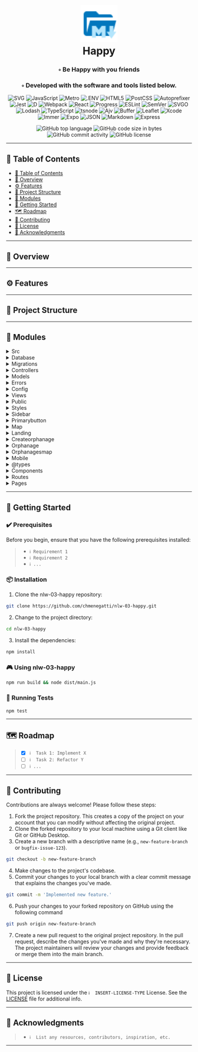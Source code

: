 
<div align="center">
<h1 align="center">
<img src="https://raw.githubusercontent.com/PKief/vscode-material-icon-theme/ec559a9f6bfd399b82bb44393651661b08aaf7ba/icons/folder-markdown-open.svg" width="100" />
<br>Happy
</h1>
<h3>◦ Be Happy with you friends</h3>
<h3>◦ Developed with the software and tools listed below.</h3>

<p align="center">
<img src="https://img.shields.io/badge/SVG-FFB13B.svg?style&logo=SVG&logoColor=black" alt="SVG" />
<img src="https://img.shields.io/badge/JavaScript-F7DF1E.svg?style&logo=JavaScript&logoColor=black" alt="JavaScript" />
<img src="https://img.shields.io/badge/Metro-EF4242.svg?style&logo=Metro&logoColor=white" alt="Metro" />
<img src="https://img.shields.io/badge/.ENV-ECD53F.svg?style&logo=dotenv&logoColor=black" alt=".ENV" />
<img src="https://img.shields.io/badge/HTML5-E34F26.svg?style&logo=HTML5&logoColor=white" alt="HTML5" />
<img src="https://img.shields.io/badge/PostCSS-DD3A0A.svg?style&logo=PostCSS&logoColor=white" alt="PostCSS" />
<img src="https://img.shields.io/badge/Autoprefixer-DD3735.svg?style&logo=Autoprefixer&logoColor=white" alt="Autoprefixer" />
<img src="https://img.shields.io/badge/Jest-C21325.svg?style&logo=Jest&logoColor=white" alt="Jest" />
<img src="https://img.shields.io/badge/D-B03931.svg?style&logo=D&logoColor=white" alt="D" />
<img src="https://img.shields.io/badge/Webpack-8DD6F9.svg?style&logo=Webpack&logoColor=black" alt="Webpack" />
<img src="https://img.shields.io/badge/React-61DAFB.svg?style&logo=React&logoColor=black" alt="React" />
<img src="https://img.shields.io/badge/Progress-5CE500.svg?style&logo=Progress&logoColor=white" alt="Progress" />
<img src="https://img.shields.io/badge/ESLint-4B32C3.svg?style&logo=ESLint&logoColor=white" alt="ESLint" />
<img src="https://img.shields.io/badge/SemVer-3F4551.svg?style&logo=SemVer&logoColor=white" alt="SemVer" />

<img src="https://img.shields.io/badge/SVGO-3E7FC1.svg?style&logo=SVGO&logoColor=white" alt="SVGO" />
<img src="https://img.shields.io/badge/Lodash-3492FF.svg?style&logo=Lodash&logoColor=white" alt="Lodash" />
<img src="https://img.shields.io/badge/TypeScript-3178C6.svg?style&logo=TypeScript&logoColor=white" alt="TypeScript" />
<img src="https://img.shields.io/badge/tsnode-3178C6.svg?style&logo=ts-node&logoColor=white" alt="tsnode" />
<img src="https://img.shields.io/badge/Ajv-23C8D2.svg?style&logo=Ajv&logoColor=white" alt="Ajv" />
<img src="https://img.shields.io/badge/Buffer-231F20.svg?style&logo=Buffer&logoColor=white" alt="Buffer" />
<img src="https://img.shields.io/badge/Leaflet-199900.svg?style&logo=Leaflet&logoColor=white" alt="Leaflet" />
<img src="https://img.shields.io/badge/Xcode-147EFB.svg?style&logo=Xcode&logoColor=white" alt="Xcode" />
<img src="https://img.shields.io/badge/Immer-00E7C3.svg?style&logo=Immer&logoColor=white" alt="Immer" />
<img src="https://img.shields.io/badge/Expo-000020.svg?style&logo=Expo&logoColor=white" alt="Expo" />
<img src="https://img.shields.io/badge/JSON-000000.svg?style&logo=JSON&logoColor=white" alt="JSON" />
<img src="https://img.shields.io/badge/Markdown-000000.svg?style&logo=Markdown&logoColor=white" alt="Markdown" />
<img src="https://img.shields.io/badge/Express-000000.svg?style&logo=Express&logoColor=white" alt="Express" />
</p>
<img src="https://img.shields.io/github/languages/top/chmenegatti/nlw-03-happy.git?style&color=5D6D7E" alt="GitHub top language" />
<img src="https://img.shields.io/github/languages/code-size/chmenegatti/nlw-03-happy.git?style&color=5D6D7E" alt="GitHub code size in bytes" />
<img src="https://img.shields.io/github/commit-activity/m/chmenegatti/nlw-03-happy.git?style&color=5D6D7E" alt="GitHub commit activity" />
<img src="https://img.shields.io/github/license/chmenegatti/nlw-03-happy.git?style&color=5D6D7E" alt="GitHub license" />
</div>

---

## 📒 Table of Contents
- [📒 Table of Contents](#-table-of-contents)
- [📍 Overview](#-overview)
- [⚙️ Features](#-features)
- [📂 Project Structure](#project-structure)
- [🧩 Modules](#modules)
- [🚀 Getting Started](#-getting-started)
- [🗺 Roadmap](#-roadmap)
- [🤝 Contributing](#-contributing)
- [📄 License](#-license)
- [👏 Acknowledgments](#-acknowledgments)

---


## 📍 Overview



---

## ⚙️ Features



---


## 📂 Project Structure




---

## 🧩 Modules

<details closed><summary>Src</summary>

| File                                                                                                       | Summary                                                                                                                                                                                                                                                                                                                                                                                                                |
| ---                                                                                                        | ---                                                                                                                                                                                                                                                                                                                                                                                                                    |
| [server.ts](https://github.com/chmenegatti/nlw-03-happy.git/blob/main/server/src/server.ts)                | This code snippet sets up an Express server with features such as CORS, error handling, image upload, and database connection. It listens on port 3333 and serves the API routes.                                                                                                                                                                                                                                      |
| [routes.ts](https://github.com/chmenegatti/nlw-03-happy.git/blob/main/server/src/routes.ts)                | This code snippet creates routes for an API using Express.js. It includes functionality for retrieving a list of orphanages, retrieving a specific orphanage by ID, and creating a new orphanage with image uploads.                                                                                                                                                                                                   |
| [routes.tsx](https://github.com/chmenegatti/nlw-03-happy.git/blob/main/web/src/routes.tsx)                 | This code snippet defines the routes for a React application using React Router. It sets up routes for a landing page, an orphanages map page, a create orphanage page, and an orphanage details page. The routes are defined using the BrowserRouter and Switch components from react-router-dom.                                                                                                                     |
| [react-app-env.d.ts](https://github.com/chmenegatti/nlw-03-happy.git/blob/main/web/src/react-app-env.d.ts) | The provided code snippet includes a reference to react-scripts, indicating that it is a React application. Unfortunately, without access to the actual code, it is not possible to provide a comprehensive summary of its core functionalities.                                                                                                                                                                       |
| [index.tsx](https://github.com/chmenegatti/nlw-03-happy.git/blob/main/web/src/index.tsx)                   | The code snippet uses React and ReactDOM libraries to render the App component into the element with the id'root'. It ensures strict mode for debugging purposes. The App component is responsible for rendering the user interface of the application.                                                                                                                                                                |
| [App.tsx](https://github.com/chmenegatti/nlw-03-happy.git/blob/main/web/src/App.tsx)                       | This code snippet is a React component that serves as the entry point for the application. It imports the necessary dependencies, including the'Routes' component, and applies global styles. The'App' component renders a div with the class name "App" and includes the'Routes' component within it. Essentially, this code sets up the overall structure of the application and establishes the main routing logic. |

</details>

<details closed><summary>Database</summary>

| File                                                                                                         | Summary                                                       |
| ---                                                                                                          | ---                                                           |
| [connection.ts](https://github.com/chmenegatti/nlw-03-happy.git/blob/main/server/src/database/connection.ts) | The code snippet creates a database connection using TypeORM. |

</details>

<details closed><summary>Migrations</summary>

| File                                                                                                                                                                                                      | Summary                                                                                                                                                                                                                                                                                                                          |
| ---                                                                                                                                                                                                       | ---                                                                                                                                                                                                                                                                                                                              |
| [1601408180275-add_opening_hours_field_to_orphanages.ts](https://github.com/chmenegatti/nlw-03-happy.git/blob/main/server/src/database/migrations/1601408180275-add_opening_hours_field_to_orphanages.ts) | This code snippet is a migration file for the TypeORM library. It adds a new column called'opening_hours' of type'varchar' to the'orphanages' table. The'up' function adds the column, while the'down' function removes it.                                                                                                      |
| [1601399238009-create_orphanages.ts](https://github.com/chmenegatti/nlw-03-happy.git/blob/main/server/src/database/migrations/1601399238009-create_orphanages.ts)                                         | This code snippet creates a migration to create an "orphanages" table in a database. The table has columns for id, name, latitude, longitude, about, instructions, and open_on_weekends.                                                                                                                                         |
| [1601404945917-create_images.ts](https://github.com/chmenegatti/nlw-03-happy.git/blob/main/server/src/database/migrations/1601404945917-create_images.ts)                                                 | This code snippet is a TypeORM database migration script that creates a table called "images" with three columns: id (integer, primary key), path (varchar), and orphanage_id (integer). It also creates a foreign key relationship with the "orphanages" table. The down method is responsible for dropping the "images" table. |

</details>

<details closed><summary>Controllers</summary>

| File                                                                                                                                | Summary                                                                                                                                                                                                                                                                                                                                                                           |
| ---                                                                                                                                 | ---                                                                                                                                                                                                                                                                                                                                                                               |
| [OrphanagesController.ts](https://github.com/chmenegatti/nlw-03-happy.git/blob/main/server/src/controllers/OrphanagesController.ts) | This code snippet provides the core functionalities for managing orphanages. It includes methods for retrieving all orphanages, retrieving a specific orphanage by its ID, and creating a new orphanage. It uses an ORM called TypeORM for database interactions and Yup for data validation. The code also includes views for rendering the orphanage data in a specific format. |

</details>

<details closed><summary>Models</summary>

| File                                                                                                     | Summary                                                                                                                                                                                                                                                                                                                                                                   |
| ---                                                                                                      | ---                                                                                                                                                                                                                                                                                                                                                                       |
| [Orphanage.ts](https://github.com/chmenegatti/nlw-03-happy.git/blob/main/server/src/models/Orphanage.ts) | This code snippet defines the "Orphanage" entity class using the TypeORM library. It includes columns for various attributes such as name, latitude, longitude, about, instructions, opening_hours, and open_on_weekends. It also establishes a one-to-many relationship with the "Image" entity class. The Orphanage entity can have multiple images associated with it. |
| [Image.ts](https://github.com/chmenegatti/nlw-03-happy.git/blob/main/server/src/models/Image.ts)         | This code snippet defines an Image entity with properties for id, path, and an association to an Orphanage entity. It uses the TypeORM library to create a table named'images' and establish a many-to-one relationship with the Orphanage entity using the orphanage_id foreign key.                                                                                     |

</details>

<details closed><summary>Errors</summary>

| File                                                                                                 | Summary                                                                                                                                                                                                                                                                        |
| ---                                                                                                  | ---                                                                                                                                                                                                                                                                            |
| [handler.ts](https://github.com/chmenegatti/nlw-03-happy.git/blob/main/server/src/errors/handler.ts) | This code snippet defines an error handler for an Express server. If the error is a validation error, it extracts the validation errors and returns a 400 response with the error details. Otherwise, it logs the error and returns a 500 response for internal server errors. |

</details>

<details closed><summary>Config</summary>

| File                                                                                               | Summary                                                                                                                                                                                                               |
| ---                                                                                                | ---                                                                                                                                                                                                                   |
| [multer.ts](https://github.com/chmenegatti/nlw-03-happy.git/blob/main/server/src/config/multer.ts) | The code snippet provides Multer configuration for handling file uploads. It sets the storage destination, generates unique filenames, defines file size limits, and filters file types for only JPEG and PNG images. |

</details>

<details closed><summary>Views</summary>

| File                                                                                                                | Summary                                                                                                                                                                                                                                                                                                                                                                                                                       |
| ---                                                                                                                 | ---                                                                                                                                                                                                                                                                                                                                                                                                                           |
| [images_view.ts](https://github.com/chmenegatti/nlw-03-happy.git/blob/main/server/src/views/images_view.ts)         | This code snippet exports a default object with two methods. The first method,'render', takes an Image object and returns the URL of the image by appending the image's path to the base URL. The second method,'renderMany', takes an array of Image objects and uses the'render' method to map and return an array of image URLs.                                                                                           |
| [orphanages_view.ts](https://github.com/chmenegatti/nlw-03-happy.git/blob/main/server/src/views/orphanages_view.ts) | The code snippet exports an object with two functions for rendering orphanages. The render function takes an orphanage object and returns a simplified representation of its data. The renderMany function takes an array of orphanages and uses the render function to map each orphanage to its simplified representation. It also utilizes the imagesView module to render multiple images associated with each orphanage. |

</details>

<details closed><summary>Public</summary>

| File                                                                                          | Summary                                                                                                                                                                                                                                                                                                                            |
| ---                                                                                           | ---                                                                                                                                                                                                                                                                                                                                |
| [index.html](https://github.com/chmenegatti/nlw-03-happy.git/blob/main/web/public/index.html) | This code snippet is an HTML template for a web page. It sets the encoding, viewport, and theme-color metadata. It includes a Google font and a shortcut icon. The page has a title and a div element with the ID "root" where the content will be rendered. It also includes a noscript tag for users without JavaScript enabled. |

</details>

<details closed><summary>Styles</summary>

| File                                                                                              | Summary                                                                                                                                                                                                                                                                                                                                                                                                                            |
| ---                                                                                               | ---                                                                                                                                                                                                                                                                                                                                                                                                                                |
| [global.css](https://github.com/chmenegatti/nlw-03-happy.git/blob/main/web/src/styles/global.css) | This code snippet is setting some default styles for the HTML elements. It ensures that the margin and padding of all elements are set to 0 and the box-sizing property is set to border-box. It also sets the font for the body, input, button, and textarea elements to 600 weight, 18px size, and the Nunito font family. The body background is set to a light blue color (#EBF2F5) and the text color is set to white (#FFF). |

</details>

<details closed><summary>Sidebar</summary>

| File                                                                                                          | Summary                                                                                                                                                                                                                                                                                                                                                                                           |
| ---                                                                                                           | ---                                                                                                                                                                                                                                                                                                                                                                                               |
| [index.tsx](https://github.com/chmenegatti/nlw-03-happy.git/blob/main/web/src/components/Sidebar/index.tsx)   | This code snippet exports a React component called Sidebar. It renders a sidebar with an image and a button. The button uses the useHistory hook from react-router-dom to navigate back to the previous page when clicked. The sidebar component is styled using CSS and imports an image and an icon from external sources.                                                                      |
| [styles.css](https://github.com/chmenegatti/nlw-03-happy.git/blob/main/web/src/components/Sidebar/styles.css) | This code snippet defines the styling for a sidebar element. It sets the position, height, padding, and background gradient. It also applies flexbox properties to align and space the content. The sidebar includes an image and footer with links and buttons, which have their own styling and hover effects. Overall, the code creates a visually appealing and functional sidebar component. |

</details>

<details closed><summary>Primarybutton</summary>

| File                                                                                                                | Summary                                                                                                                                                                                                                                                                                                                                             |
| ---                                                                                                                 | ---                                                                                                                                                                                                                                                                                                                                                 |
| [index.tsx](https://github.com/chmenegatti/nlw-03-happy.git/blob/main/web/src/components/PrimaryButton/index.tsx)   | The code snippet is a React component that creates a button with the `primary-button` CSS class and renders the `children` prop as the button's text content. It also accepts all the properties that a regular HTML button element can have, thanks to the `ButtonHTMLAttributes` interface.                                                       |
| [styles.css](https://github.com/chmenegatti/nlw-03-happy.git/blob/main/web/src/components/PrimaryButton/styles.css) | This code defines a CSS class for a primary button. It sets the button's visual style, including its size, background color, border radius, and font style. The button's content is centered, and it transitions to a different background color when hovered over. The code also styles SVG icons within the button, adding a margin to the right. |

</details>

<details closed><summary>Map</summary>

| File                                                                                                              | Summary                                                                                                                                                                                                                                                                                                                                                                                                                         |
| ---                                                                                                               | ---                                                                                                                                                                                                                                                                                                                                                                                                                             |
| [index.tsx](https://github.com/chmenegatti/nlw-03-happy.git/blob/main/web/src/components/Map/index.tsx)           | The code snippet defines a React component called Map that renders a Leaflet map. It allows for interactivity, such as dragging, zooming, and scrolling. The map is centered at a specific location with a specified zoom level. It also includes a TileLayer component that fetches map tiles from Mapbox API using an access token. The children prop is used to render any additional components or elements within the map. |
| [happMapIcon.ts](https://github.com/chmenegatti/nlw-03-happy.git/blob/main/web/src/components/Map/happMapIcon.ts) | The code snippet exports a customized icon object from the Leaflet library. It uses an image file as the icon's visual representation, sets its size and position on the map, and specifies the anchor and popup position.                                                                                                                                                                                                      |

</details>

<details closed><summary>Landing</summary>

| File                                                                                                     | Summary                                                                                                                                                                                                                                              |
| ---                                                                                                      | ---                                                                                                                                                                                                                                                  |
| [index.tsx](https://github.com/chmenegatti/nlw-03-happy.git/blob/main/web/src/pages/Landing/index.tsx)   | This code snippet represents the landing page of a React application. It includes a logo image, a heading, a description, and a location. There is also a link that redirects to the main application page. The page is styled using a CSS file.     |
| [styles.css](https://github.com/chmenegatti/nlw-03-happy.git/blob/main/web/src/pages/Landing/styles.css) | This code snippet styles a landing page by setting the background color, positioning elements, and applying specific styles to different sections. It creates a responsive layout, sets fonts and sizes, and adds hover effects to certain elements. |

</details>

<details closed><summary>Createorphanage</summary>

| File                                                                                                                                      | Summary                                                                                                                                                                                                                                                                                                                                                                                                                                                                                              |
| ---                                                                                                                                       | ---                                                                                                                                                                                                                                                                                                                                                                                                                                                                                                  |
| [index.tsx](https://github.com/chmenegatti/nlw-03-happy.git/blob/main/web/src/pages/CreateOrphanage/index.tsx)                            | This code snippet is a React component that renders an orphanage map page. It includes a sidebar, a map component, and a form for creating orphanages. Users can input the orphanage's name, description, photos, visitation instructions, opening hours, and whether it's open on weekends. The form can be submitted using a primary button.                                                                                                                                                       |
| [styles.css](https://github.com/chmenegatti/nlw-03-happy.git/blob/main/web/src/pages/CreateOrphanage/styles.css)                          | The provided code snippet defines the styling for a "Create Orphanage" page. It utilizes flexbox for layout, sets background gradients, and styles various form elements such as input fields, labels, buttons, and legends. The code also includes styling for a fixed sidebar and handles hover effects.                                                                                                                                                                                           |
| [SelectMapPosition.tsx](https://github.com/chmenegatti/nlw-03-happy.git/blob/main/mobile/src/pages/CreateOrphanage/SelectMapPosition.tsx) | This code snippet implements a screen component in a React Native app that allows the user to select a position on a map. The selected position is stored in the component's state. When the user selects a position, a marker is displayed on the map. If a position is selected, a "Next" button is shown, which navigates to another screen and passes the position as a parameter. The map is displayed using the react-native-maps library, and the marker icon is imported from an image file. |
| [OrphanageData.tsx](https://github.com/chmenegatti/nlw-03-happy.git/blob/main/mobile/src/pages/CreateOrphanage/OrphanageData.tsx)         | The provided code snippet is a functional component in React Native that handles the data input for creating an orphanage. It includes form fields for name, about, WhatsApp contact, instructions, visitation hours, and whether the orphanage is open on weekends. It also allows the user to select and upload multiple photos. On submit, the function handleCreateOrphanage is called.                                                                                                          |

</details>

<details closed><summary>Orphanage</summary>

| File                                                                                                       | Summary                                                                                                                                                                                                                                                     |
| ---                                                                                                        | ---                                                                                                                                                                                                                                                         |
| [index.tsx](https://github.com/chmenegatti/nlw-03-happy.git/blob/main/web/src/pages/Orphanage/index.tsx)   | This code snippet is a React component that displays the details of an orphanage. It includes a sidebar, images, a map with a marker, instructions for visiting, and a button to contact via WhatsApp. It also utilizes various icons and styling.          |
| [styles.css](https://github.com/chmenegatti/nlw-03-happy.git/blob/main/web/src/pages/Orphanage/styles.css) | This code snippet defines the styling for an orphanage details page. It includes the layout for the main content, images, headings, paragraphs, map, and opening details. The CSS properties are used to achieve the desired visual appearance of the page. |

</details>

<details closed><summary>Orphanagesmap</summary>

| File                                                                                                           | Summary                                                                                                                                                                                                                                                                                                                                                                                                        |
| ---                                                                                                            | ---                                                                                                                                                                                                                                                                                                                                                                                                            |
| [index.tsx](https://github.com/chmenegatti/nlw-03-happy.git/blob/main/web/src/pages/OrphanagesMap/index.tsx)   | This code snippet is a React component that renders a map interface for locating orphanages. It uses the react-leaflet library to display a map and markers. The markers represent orphanage locations and include a popup with information about the orphanage. The component also includes a sidebar with a header and footer displaying location details. It also includes a button to add a new orphanage. |
| [styles.css](https://github.com/chmenegatti/nlw-03-happy.git/blob/main/web/src/pages/OrphanagesMap/styles.css) | This code snippet defines the styling for a page map, including the layout, typography, colors, and positioning of elements. It also includes styling for a map popup and a button. The code aims to create an aesthetically pleasing and user-friendly interface.                                                                                                                                             |

</details>

<details closed><summary>Mobile</summary>

| File                                                                                                | Summary                                                                                                                                                                                                                                     |
| ---                                                                                                 | ---                                                                                                                                                                                                                                         |
| [babel.config.js](https://github.com/chmenegatti/nlw-03-happy.git/blob/main/mobile/babel.config.js) | This code exports a function that returns a configuration object for Babel. It enables caching and sets the Expo preset for transforming JavaScript code.                                                                                   |
| [App.tsx](https://github.com/chmenegatti/nlw-03-happy.git/blob/main/mobile/App.tsx)                 | This code snippet is a React Native app that sets up and loads custom fonts using the "@expo-google-fonts/nunito" package. It renders a transparent status bar and then displays the main component, "AppStack", once the fonts are loaded. |

</details>

<details closed><summary>@types</summary>

| File                                                                                                 | Summary                                                                                                                                                                                                                                                                                    |
| ---                                                                                                  | ---                                                                                                                                                                                                                                                                                        |
| [index.d.ts](https://github.com/chmenegatti/nlw-03-happy.git/blob/main/mobile/src/@types/index.d.ts) | The code snippet contains a TypeScript declaration file that enables importing of PNG image files in a TypeScript project. This declaration file ensures that TypeScript recognizes and understands the `*.png` file extension and allows the importing of these files within the project. |

</details>

<details closed><summary>Components</summary>

| File                                                                                                     | Summary                                                                                                                                                                                                                                                                                                                                                                                                              |
| ---                                                                                                      | ---                                                                                                                                                                                                                                                                                                                                                                                                                  |
| [Header.tsx](https://github.com/chmenegatti/nlw-03-happy.git/blob/main/mobile/src/components/Header.tsx) | This code snippet is a React component called "Header" that renders a header bar with a title and optional cancel button. It uses icons from the Feather library and components from React Native, Expo, and React Navigation. The header can navigate back or cancel creating an orphanage based on the provided props. The component's style includes padding, background color, border, and alignment properties. |

</details>

<details closed><summary>Routes</summary>

| File                                                                                                     | Summary                                                                                                                                                                                                                                                                                                                                                                                      |
| ---                                                                                                      | ---                                                                                                                                                                                                                                                                                                                                                                                          |
| [AppStack.tsx](https://github.com/chmenegatti/nlw-03-happy.git/blob/main/mobile/src/routes/AppStack.tsx) | This code snippet defines the navigation routes for a React Native application using the @react-navigation package. It sets up a stack navigator with multiple screens, each associated with a specific component. It also configures headers for each screen and defines their options. Finally, it wraps the navigator in a NavigationContainer component for navigation to work properly. |

</details>

<details closed><summary>Pages</summary>

| File                                                                                                                    | Summary                                                                                                                                                                                                                                                                                                                                                                                             |
| ---                                                                                                                     | ---                                                                                                                                                                                                                                                                                                                                                                                                 |
| [OrphanagesMap.tsx](https://github.com/chmenegatti/nlw-03-happy.git/blob/main/mobile/src/pages/OrphanagesMap.tsx)       | The provided code snippet is a React Native component that displays a map with a marker representing an orphanage location. It allows users to navigate to the orphanage details screen or the screen to create a new orphanage. The map is provided by the Google Maps API. The component also includes a footer displaying the number of orphanages found and a button to create a new orphanage. |
| [OrphanageDetails.tsx](https://github.com/chmenegatti/nlw-03-happy.git/blob/main/mobile/src/pages/OrphanageDetails.tsx) | This code snippet is a React Native component that displays details of an orphanage. It includes functionality for displaying images, a map with a marker, and schedule information. It also includes buttons for viewing routes on Google Maps and contacting the orphanage via WhatsApp. The component is styled using StyleSheet.                                                                |

</details>

---

## 🚀 Getting Started

### ✔️ Prerequisites

Before you begin, ensure that you have the following prerequisites installed:
> - `ℹ️ Requirement 1`
> - `ℹ️ Requirement 2`
> - `ℹ️ ...`

### 📦 Installation

1. Clone the nlw-03-happy repository:
```sh
git clone https://github.com/chmenegatti/nlw-03-happy.git
```

2. Change to the project directory:
```sh
cd nlw-03-happy
```

3. Install the dependencies:
```sh
npm install
```

### 🎮 Using nlw-03-happy

```sh
npm run build && node dist/main.js
```

### 🧪 Running Tests
```sh
npm test
```

---


## 🗺 Roadmap

> - [X] `ℹ️  Task 1: Implement X`
> - [ ] `ℹ️  Task 2: Refactor Y`
> - [ ] `ℹ️ ...`


---

## 🤝 Contributing

Contributions are always welcome! Please follow these steps:
1. Fork the project repository. This creates a copy of the project on your account that you can modify without affecting the original project.
2. Clone the forked repository to your local machine using a Git client like Git or GitHub Desktop.
3. Create a new branch with a descriptive name (e.g., `new-feature-branch` or `bugfix-issue-123`).
```sh
git checkout -b new-feature-branch
```
4. Make changes to the project's codebase.
5. Commit your changes to your local branch with a clear commit message that explains the changes you've made.
```sh
git commit -m 'Implemented new feature.'
```
6. Push your changes to your forked repository on GitHub using the following command
```sh
git push origin new-feature-branch
```
7. Create a new pull request to the original project repository. In the pull request, describe the changes you've made and why they're necessary.
The project maintainers will review your changes and provide feedback or merge them into the main branch.

---

## 📄 License

This project is licensed under the `ℹ️  INSERT-LICENSE-TYPE` License. See the [LICENSE](https://docs.github.com/en/communities/setting-up-your-project-for-healthy-contributions/adding-a-license-to-a-repository) file for additional info.

---

## 👏 Acknowledgments

> - `ℹ️  List any resources, contributors, inspiration, etc.`

---
